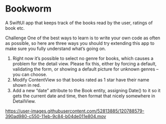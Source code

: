 # Bookworm
A SwiftUI app that keeps track of the books read by the user, ratings of book etc.

Challenge
One of the best ways to learn is to write your own code as often as possible, so here are three ways you should try extending this app to make sure you fully understand what’s going on.

1. Right now it’s possible to select no genre for books, which causes a problem for the detail view. Please fix this, either by forcing a default, validating the form, or showing a default picture for unknown genres – you can choose.
2. Modify ContentView so that books rated as 1 star have their name shown in red.
3. Add a new “date” attribute to the Book entity, assigning Date() to it so it gets the current date and time, then format that nicely somewhere in DetailView.


https://user-images.githubusercontent.com/52813885/120788579-390ad980-c550-11eb-9c84-b04de011e804.mov



